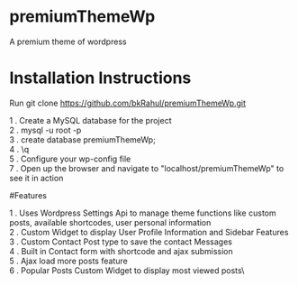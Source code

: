 # premiumThemeWp
A premium theme of wordpress 

# Installation Instructions

Run git clone https://github.com/bkRahul/premiumThemeWp.git

1 . Create a MySQL database for the project\
2 . mysql -u root -p\
3 . create database premiumThemeWp;\
4 . \q\
5 . Configure your wp-config file\
7 . Open up the browser and navigate to "localhost/premiumThemeWp" to see it in action

#Features

1 . Uses Wordpress Settings Api to manage theme functions like custom posts, available shortcodes, user personal information\
2 . Custom Widget to display User Profile Information and Sidebar Features\
3 . Custom Contact Post type to save the contact Messages\
4 . Built in Contact form with shortcode and ajax submission\
5 . Ajax load more posts feature\
6 . Popular Posts Custom Widget to display most viewed posts\


